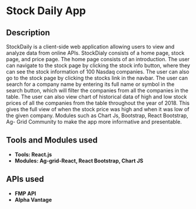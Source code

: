 <h1>Stock Daily App</h1>

<h2>Description</h2>
StockDaily is a client-side web application allowing users to view and analyze data from online APIs. StockDialy consists of a home page, stock page, and price page. 
The home page consists of an introduction. The user can navigate to the stock page by clicking the stock info button, where they can see the stock information of 100 Nasdaq companies. The user can also go to the stock page by clicking the stocks link in the navbar. The user can search for a company name by entering its full name or symbol in the search button, which will filter the companies from all the companies in the table. 
The user can also view chart of historical data of high and low stock prices of all the companies from the table throughout the year of 2018. This gives the full view of when the stock price was high and when it was low of the given company. Modules such as Chart Js, Bootstrap, React Bootstrap, Ag- Grid Community to make the app more informative and presentable. <br />


<h2>Tools and Modules used</h2>

- <b> Tools: React.js</b> 
- <b> Modules: Ag-grid-React, React Bootstrap, Chart JS

<h2>APIs used</h2>

- <b>FMP API</b> 
- <b>Alpha Vantage</b>




